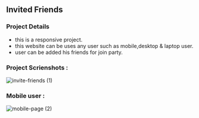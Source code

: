 ## Invited Friends

### Project Details 

* this is a responsive project.
* this website can be uses any user such as mobile,desktop & laptop user.
* user can be added his friends for join party.

### Project Scrienshots :

![invite-friends (1)](https://user-images.githubusercontent.com/67516342/127298539-e0e03773-64b6-470b-b21f-97ed227b253d.png)

### Mobile user :

![mobile-page (2)](https://user-images.githubusercontent.com/67516342/127300101-d7abd32d-2602-4c28-b0d7-33dc35017ad2.png)
 

